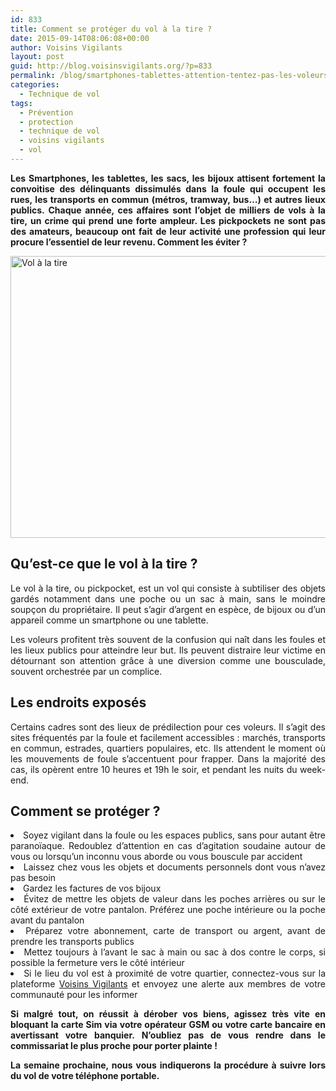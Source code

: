 ```yaml
---
id: 833
title: Comment se protéger du vol à la tire ?
date: 2015-09-14T08:06:08+00:00
author: Voisins Vigilants
layout: post
guid: http://blog.voisinsvigilants.org/?p=833
permalink: /blog/smartphones-tablettes-attention-tentez-pas-les-voleurs-tire/
categories:
  - Technique de vol
tags:
  - Prévention
  - protection
  - technique de vol
  - voisins vigilants
  - vol
---
```

<p style="text-align: justify;">
  <strong>Les Smartphones, les tablettes, les sacs, les bijoux attisent fortement la convoitise des délinquants dissimulés dans la foule qui occupent les rues, les transports en commun (métros, tramway, bus…) et autres lieux publics.</strong><strong> </strong><strong>Chaque année, ces affaires sont l’objet de milliers de vols à la tire, un crime qui prend une forte ampleur. Les pickpockets ne sont pas des amateurs, beaucoup ont fait de leur activité une profession qui leur procure l’essentiel de leur revenu. Comment les éviter ?</strong>
</p>

<p style="text-align: justify;">
  <a href="http://blog.voisinsvigilants.org/wp-content/uploads/2015/08/Vol-à-la-tire.jpg"><img class="aligncenter  wp-image-834" src="http://blog.voisinsvigilants.org/wp-content/uploads/2015/08/Vol-à-la-tire.jpg" alt="Vol à la tire" width="676" height="451" /></a>
</p>

## **Qu’est-ce que le vol à la tire ?**

<p style="text-align: justify;">
  Le vol à la tire, ou pickpocket, est un vol qui consiste à subtiliser des objets gardés notamment dans une poche ou un sac à main, sans le moindre soupçon du propriétaire. Il peut s’agir d’argent en espèce, de bijoux ou d’un appareil comme un smartphone ou une tablette.
</p>

<p style="text-align: justify;">
  Les voleurs profitent très souvent de la confusion qui naît dans les foules et les lieux publics pour atteindre leur but. Ils peuvent distraire leur victime en détournant son attention grâce à une diversion comme une bousculade, souvent orchestrée par un complice.
</p>

## **Les endroits exposés**

<p style="text-align: justify;">
  Certains cadres sont des lieux de prédilection pour ces voleurs. Il s’agit des sites fréquentés par la foule et facilement accessibles : marchés, transports en commun, estrades, quartiers populaires, etc. Ils attendent le moment où les mouvements de foule s’accentuent pour frapper. Dans la majorité des cas, ils opèrent entre 10 heures et 19h le soir, et pendant les nuits du week-end.
</p>

## **Comment se protéger ?**

<li style="text-align: justify;">
  Soyez vigilant dans la foule ou les espaces publics, sans pour autant être paranoïaque. Redoublez d’attention en cas d’agitation soudaine autour de vous ou lorsqu’un inconnu vous aborde ou vous bouscule par accident
</li>
<li style="text-align: justify;">
  Laissez chez vous les objets et documents personnels dont vous n’avez pas besoin
</li>
<li style="text-align: justify;">
  Gardez les factures de vos bijoux
</li>
<li style="text-align: justify;">
  Évitez de mettre les objets de valeur dans les poches arrières ou sur le côté extérieur de votre pantalon. Préférez une poche intérieure ou la poche avant du pantalon
</li>
<li style="text-align: justify;">
  Préparez votre abonnement, carte de transport ou argent, avant de prendre les transports publics
</li>
<li style="text-align: justify;">
  Mettez toujours à l’avant le sac à main ou sac à dos contre le corps, si possible la fermeture vers le côté intérieur
</li>
<li style="text-align: justify;">
  Si le lieu du vol est à proximité de votre quartier, connectez-vous sur la plateforme <a href="http://www.voisinsvigilants.org">Voisins Vigilants</a> et envoyez une alerte aux membres de votre communauté pour les informer
</li>

<p style="text-align: justify;">
  <strong>Si malgré tout, on réussit à dérober vos biens, agissez très vite en bloquant la carte Sim via votre opérateur GSM ou votre carte bancaire en avertissant votre banquier. </strong><strong>N&rsquo;oubliez pas de vous rendre dans le commissariat le plus proche pour porter plainte !</strong>
</p>

<p style="text-align: justify;">
  <strong>La semaine prochaine, nous vous indiquerons la procédure à suivre lors du vol de votre téléphone portable.</strong>
</p>
